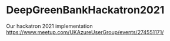 # DeepGreenBankHackatron2021
Our hackatron 2021 implementation
https://www.meetup.com/UKAzureUserGroup/events/274551171/
